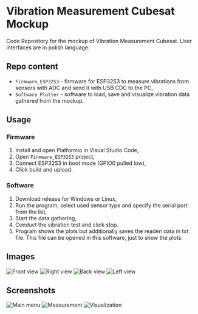 # Vibration Measurement Cubesat Mockup
Code Repository for the mockup of Vibration Measurement Cubesat. User interfaces are in polish language.

## Repo content

- `Firmware_ESP32S3` - firmware for ESP32S3 to measure vibrations from sensors with ADC and send it with USB CDC to the PC,
- `Software_Plotter` - software to load, save and visualize vibration data gathered from the mockup.

## Usage

### Firmware

1. Install and open Platformio in Visual Studio Code,
2. Open `Firmware_ESP32S3` project,
3. Connect ESP32S3 in boot mode (GPIO0 pulled low),
4. Click build and upload.

### Software

1. Download release for Windows or Linux,
2. Run the program, select used sensor type and specify the serial port from the list,
3. Start the data gathering,
4. Conduct the vibration test and click stop.
5. Program shows the plots but additionally saves the readen data in txt file. This file can be opened in this software, just to show the plots.

## Images

![Front view](docs/img_front.jpg)
![Right view](docs/img_right.jpg)
![Back view](docs/img_back.jpg)
![Left view](docs/img_left.jpg)

## Screenshots

![Main menu](docs/Screen1.png)
![Measurement](docs/Screen2.png)
![Visualization](docs/Screen3.png)
